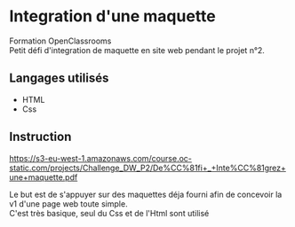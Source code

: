 # Integration d'une maquette
Formation OpenClassrooms  
Petit défi d'integration de maquette en site web pendant le projet n°2.  

## Langages utilisés  
* HTML  
* Css  

## Instruction  

https://s3-eu-west-1.amazonaws.com/course.oc-static.com/projects/Challenge_DW_P2/De%CC%81fi+_+Inte%CC%81grez+une+maquette.pdf

Le but est de s'appuyer sur des maquettes déja fourni afin de concevoir la v1 d'une page web toute simple.  
C'est très basique, seul du Css et de l'Html sont utilisé 
